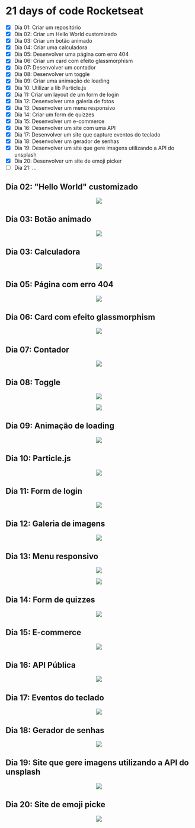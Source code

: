 # 21 days of code Rocketseat

- [x] Dia 01: Criar um repositório
- [x] Dia 02: Criar um Hello World customizado
- [x] Dia 03: Criar um botão animado
- [x] Dia 04: Criar uma calculadora
- [x] Dia 05: Desenvolver uma página com erro 404
- [x] Dia 06: Criar um card com efeito glassmorphism
- [x] Dia 07: Desenvolver um contador
- [x] Dia 08: Desenvolver um toggle 
- [x] Dia 09: Criar uma animação de loading
- [x] Dia 10: Utilizar a lib Particle.js 
- [x] Dia 11: Criar um layout de um form de login
- [x] Dia 12: Desenvolver uma galeria de fotos
- [x] Dia 13: Desenvolver um menu responsivo
- [x] Dia 14: Criar um form de quizzes
- [x] Dia 15: Desenvolver um e-commerce 
- [x] Dia 16: Desenvolver um site com uma API 
- [x] Dia 17: Desenvolver um site que capture eventos do teclado
- [x] Dia 18: Desenvolver um gerador de senhas 
- [x] Dia 19: Desenvolver um site que gere imagens utilizando a API do unsplash
- [x] Dia 20: Desenvolver um site de emoji picker
- [ ] Dia 21: ...

## Dia 02: "Hello World" customizado

<p align="center">
 <img src="./hello-world/dia-02-screenshot.png">
</p>


## Dia 03: Botão animado

<p align="center">
 <img src="./button/dia-03-screenshot.png">
</p>

## Dia 03: Calculadora

<p align="center">
 <img src="./calculator/dia-04-screenshot.png">
</p>

## Dia 05: Página com erro 404

<p align="center">
 <img src="./404-error-page/error-page-screenshot.png">
</p>

## Dia 06: Card com efeito glassmorphism 

<p align="center">
 <img src="./glassmorphism-card/glassmorphism-card-screenshot.png">
</p>

## Dia 07: Contador

<p align="center">
 <img src="./timer/timer-screenshot.png">
</p>

## Dia 08: Toggle

<p align="center">
 <img src="./toggle/toggle-light-screenshot.png">
</p>

<p align="center">
 <img src="./toggle/toggle-dark-screenshot.png">
</p>

## Dia 09: Animação de loading

<p align="center">
 <img src="./loading/loading-animation-screenshot.png">
</p>

## Dia 10: Particle.js 

<p align="center">
 <img src="./particles/particles-screenshot.png">
</p>

## Dia 11: Form de login

<p align="center">
 <img src="./login-form/login-form-screenshot.png">
</p>

## Dia 12: Galeria de imagens

<p align="center">
 <img src="./image-gallery/image-gallery-screenshot.png">
</p>

## Dia 13: Menu responsivo

<p align="center">
 <img src="./responsive-menu/responsive-menu-screenshot1.png">
</p>

<p align="center">
 <img src="./responsive-menu/responsive-menu-screenshot2.png">
</p>

## Dia 14: Form de quizzes

<p align="center">
 <img src="./quiz-form/quiz-form-screenshot.png">
</p>

## Dia 15: E-commerce

<p align="center">
 <img src="./e-commerce/e-commerce-screenshot.png">
</p>

## Dia 16: API Pública

<p align="center">
 <img src="./api-website/api-website-screenshot.png">
</p>

## Dia 17: Eventos do teclado

<p align="center">
 <img src="./keyboard-events/keyboard-events-screenshot.png">
</p>

## Dia 18: Gerador de senhas

<p align="center">
 <img src="./password-generator/password-generator-screenshot.png">
</p>

## Dia 19: Site que gere imagens utilizando a API do unsplash

<p align="center">
 <img src="./unsplash-images/unsplash-images-screenshot.png">
</p>

## Dia 20: Site de emoji picke

<p align="center">
 <img src="./emoji-picker/emoji-picker-screenshot.png">
</p>

